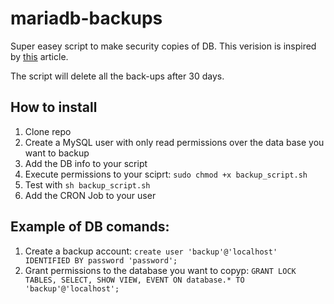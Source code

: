 # mariadb-backups

Super easey script to make security copies of DB. This verision is inspired by [this](https://simon-davies.name/bash/backing-up-mysql-databases) article.

The script will delete all the back-ups after 30 days.

## How to install

1. Clone repo
2. Create a MySQL user with only read permissions over the data base you want to backup
3. Add the DB info to your script
4. Execute permissions to your sciprt: `sudo chmod +x backup_script.sh`
5. Test with `sh backup_script.sh`
6. Add the CRON Job to your user

## Example of DB comands:

1. Create a backup account: `create user 'backup'@'localhost' IDENTIFIED BY password 'password';`
2. Grant permissions to the database you want to copyp: `GRANT LOCK TABLES, SELECT, SHOW VIEW, EVENT ON database.* TO 'backup'@'localhost';`
